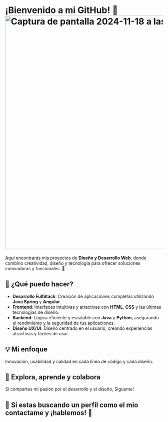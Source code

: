 

# ¡Bienvenido a mi GitHub! 🌟<img width="746" alt="Captura de pantalla 2024-11-18 a las 13 34 46" src="https://github.com/user-attachments/assets/1ce80977-47a7-45e7-a358-32ee0769fc51">


Aquí encontrarás mis proyectos de **Diseño y Desarrollo Web**, donde combino creatividad, diseño y tecnología para ofrecer soluciones innovadoras y funcionales. 🚀

## 🔧 ¿Qué puedo hacer?

- **Desarrollo FullStack**: Creación de aplicaciones completas utilizando **Java Spring** y **Angular**.
- **Frontend**: Interfaces intuitivas y atractivas con **HTML**, **CSS** y las últimas tecnologías de diseño.
- **Backend**: Lógica eficiente y escalable con **Java** y **Python**, asegurando el rendimiento y la seguridad de tus aplicaciones.
- **Diseño UX/UI**: Diseño centrado en el usuario, creando experiencias atractivas y fáciles de usar.

## 💡 Mi enfoque
Innovación, usabilidad y calidad en cada línea de código y cada diseño.

## 📌 Explora, aprende y colabora
Si compartes mi pasión por el desarrollo y el diseño, Sigueme!

## 🔧 Si estas buscando un perfil como el mio contactame y ¡hablemos! 💬

